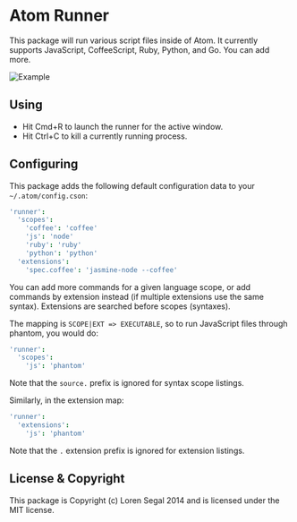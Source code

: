 # Atom Runner

This package will run various script files inside of Atom.
It currently supports JavaScript, CoffeeScript, Ruby, Python, and Go. You
can add more.

![Example](http://github.com/lsegal/atom-runner/raw/master/resources/screenshot-1.png)

## Using

* Hit Cmd+R to launch the runner for the active window.
* Hit Ctrl+C to kill a currently running process.

## Configuring

This package adds the following default configuration data to your
`~/.atom/config.cson`:

```cson
'runner':
  'scopes':
    'coffee': 'coffee'
    'js': 'node'
    'ruby': 'ruby'
    'python': 'python'
  'extensions':
    'spec.coffee': 'jasmine-node --coffee'
```

You can add more commands for a given language scope, or add commands by
extension instead (if multiple extensions use the same syntax). Extensions
are searched before scopes (syntaxes).

The mapping is `SCOPE|EXT => EXECUTABLE`, so to run JavaScript files through
phantom, you would do:

```cson
'runner':
  'scopes':
    'js': 'phantom'
```

Note that the `source.` prefix is ignored for syntax scope listings.

Similarly, in the extension map:

```cson
'runner':
  'extensions':
    'js': 'phantom'
```

Note that the `.` extension prefix is ignored for extension listings.

## License & Copyright

This package is Copyright (c) Loren Segal 2014 and is licensed under the MIT
license.

